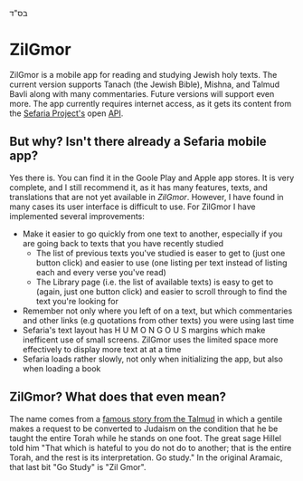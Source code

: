בס"ד
# ZilGmor
ZilGmor is a mobile app for reading and studying Jewish holy texts. The current version supports Tanach (the Jewish Bible), Mishna, and Talmud Bavli along with many commentaries. Future versions will support even more. The app currently requires internet access, as it gets its content from the [Sefaria Project's](https://www.sefaria.org/) open [API](https://github.com/Sefaria/Sefaria-Project/wiki#developers).

## But why? Isn't there already a Sefaria mobile app?
Yes there is. You can find it in the Goole Play and Apple app stores. It is very complete, and I still recommend it, as it has many features, texts, and translations that are not yet available in _ZilGmor_. However, I have found in many cases its user interface is difficult to use. For ZilGmor I have implemented several improvements:

- Make it easier to go quickly from one text to another, especially if you are going back to texts that you have recently studied
  - The list of previous texts you've studied is easer to get to (just one button click) and easier to use (one listing per text instead of listing each and every verse you've read)
  - The Library page (i.e. the list of available texts) is easy to get to (again, just one button click) and easier to scroll through to find the text you're looking for
- Remember not only where you left of on a text, but which commentaries and other links (e.g quotations from other texts) you were using last time
- Sefaria's text layout has H U M O N G O U S margins which make inefficent use of small screens. ZilGmor uses the limited space more effectively to display more text at at a time
- Sefaria loads rather slowly, not only when initializing the app, but also when loading a book

## ZilGmor? What does that even mean?
The name comes from a [famous story from the Talmud](https://www.sefaria.org/Shabbat.31a.6?lang=bi&with=all&lang2=en) in which a gentile makes a request to be converted to Judaism on the condition that he be taught the entire Torah while he stands on one foot. The great sage Hillel told him "That which is hateful to you do not do to another; that is the entire Torah, and the rest is its interpretation. Go study." In the original Aramaic, that last bit "Go Study" is "Zil Gmor".

